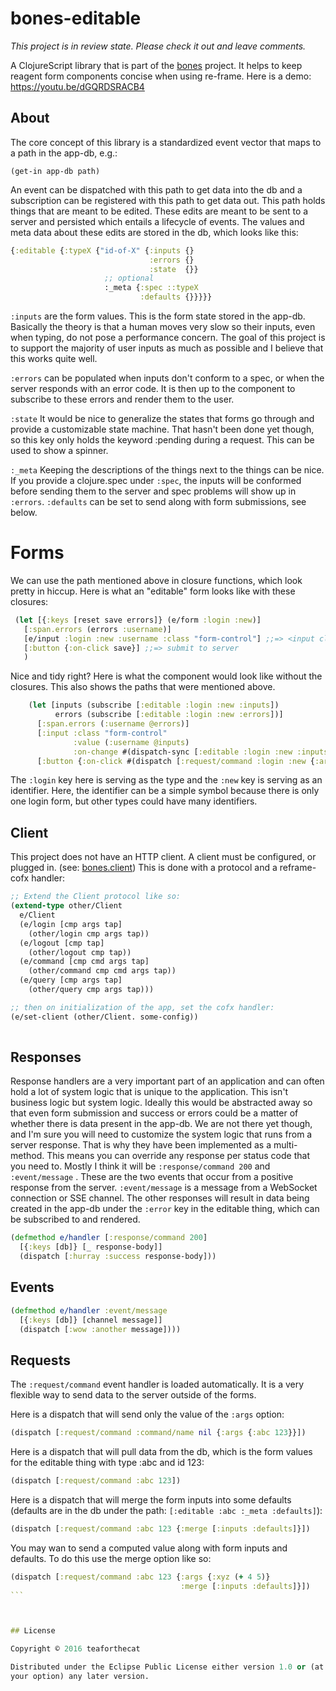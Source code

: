 # bones-editable
_This project is in review state. Please check it out and leave comments._

A ClojureScript library that is part of the [bones](https://github.com/teaforthecat/bones) project. It helps to keep reagent
form components concise when using re-frame. Here is a demo:
https://youtu.be/dGQRDSRACB4

## About

The core concept of this library is a standardized event vector that maps to a path in
the app-db, e.g.: 

    (get-in app-db path)
    
An event can be dispatched with this path to get data into the db and a
subscription can be registered with this path to get data out. This path holds
things that are meant to be edited. These edits are meant to be sent to a server
and persisted which entails a lifecycle of events. The values and meta data about
these edits are stored in the db, which looks like this:

```clojure 
{:editable {:typeX {"id-of-X" {:inputs {}
                               :errors {}
                               :state  {}}
                     ;; optional
                     :_meta {:spec ::typeX
                             :defaults {}}}}}
```

`:inputs` are the form values. This is the form state stored in the app-db.
Basically the theory is that a human moves very slow so their inputs, even when
typing, do not pose a performance concern. The goal of this project is to
support the majority of user inputs as much as possible and I believe that this
works quite well. 

`:errors` can be populated when inputs don't conform to a spec, or when the
server responds with an error code. It is then up to the component to subscribe
to these errors and render them to the user.

`:state` It would be nice to generalize the states that forms go through and provide
a customizable state machine. That hasn't been done yet though, so this key only
holds the keyword :pending during a request. This can be used to show a spinner.

`:_meta` Keeping the descriptions of the things next to the things can be nice.
If you provide a clojure.spec under `:spec`, the inputs will be conformed before
sending them to the server and spec problems will show up in `:errors`.
`:defaults` can be set to send along with form submissions, see below. 

# Forms

We can use the path mentioned above in closure functions, which
look pretty in hiccup. Here is what an "editable" form looks like with these
closures:

```clojure
 (let [{:keys [reset save errors]} (e/form :login :new)]
   [:span.errors (errors :username)]
   [e/input :login :new :username :class "form-control"] ;;=> <input class="form-control"...
   [:button {:on-click save}] ;;=> submit to server
   ) 
```

Nice and tidy right? Here is what the component would look like without the
closures. This also shows the paths that were mentioned above.

```clojure
    (let [inputs (subscribe [:editable :login :new :inputs])
          errors (subscribe [:editable :login :new :errors])]
      [:span.errors (:username @errors)]
      [:input :class "form-control"
              :value (:username @inputs)
              :on-change #(dispatch-sync [:editable :login :new :inputs :username ( -> % .-target .-value)])]
      [:button {:on-click #(dispatch [:request/command :login :new {:args @inputs}])}])
```

The `:login` key here is serving as the type and the `:new` key is serving as an
identifier. Here, the identifier can be a simple symbol because there is only
one login form, but other types could have many identifiers. 

## Client

This project does not have an HTTP client. A client must be configured, or
plugged in. (see:
[bones.client]("https://github.com/teaforthecat/bones-client")) This is done
with a protocol and a reframe-cofx handler:

```clojure
;; Extend the Client protocol like so:
(extend-type other/Client
  e/Client
  (e/login [cmp args tap]
    (other/login cmp args tap))
  (e/logout [cmp tap]
    (other/logout cmp tap))
  (e/command [cmp cmd args tap]
    (other/command cmp cmd args tap))
  (e/query [cmp args tap]
    (other/query cmp args tap)))

;; then on initialization of the app, set the cofx handler:
(e/set-client (other/Client. some-config))
    
```


## Responses

Response handlers are a very important part of an application and can often hold
a lot of system logic that is unique to the application. This isn't business
logic but system logic. Ideally this would be abstracted away so that even form
submission and success or errors could be a matter of whether there is data
present in the app-db. We are not there yet though, and I'm sure you will need
to customize the system logic that runs from a server response. That is why they
have been implemented as a multi-method. This means you can override any
response per status code that you need to. Mostly I think it will be
`:response/command 200` and `:event/message` . These are the two events that
occur from a positive response from the server. `:event/message` is a message
from a WebSocket connection or SSE channel. The other responses will result
in data being created in the app-db under the `:error` key in the editable
thing, which can be subscribed to and rendered.

```clojure
(defmethod e/handler [:response/command 200]
  [{:keys [db]} [_ response-body]]
  (dispatch [:hurray :success response-body]))
```

## Events

```clojure 
(defmethod e/handler :event/message
  [{:keys [db]} [channel message]]
  (dispatch [:wow :another message])))
```


## Requests

The `:request/command` event handler is loaded automatically. It is a very flexible
way to send data to the server outside of the forms.

Here is a dispatch that will send only the value of the `:args` option:
```clojure
(dispatch [:request/command :command/name nil {:args {:abc 123}}])
```

Here is a dispatch that will pull data from the db, which is the form values for
the editable thing with type :abc and id 123:

```clojure
(dispatch [:request/command :abc 123])
```

Here is a dispatch that will merge the form inputs into some defaults (defaults are
in the db under the path: `[:editable :abc :_meta :defaults]`):

```clojure
(dispatch [:request/command :abc 123 {:merge [:inputs :defaults]}])

```

You may wan to send a computed value along with form inputs and defaults. To do
this use the merge option like so:
````clojure
(dispatch [:request/command :abc 123 {:args {:xyz (+ 4 5)}
                                      :merge [:inputs :defaults]}])
```



## License

Copyright © 2016 teaforthecat

Distributed under the Eclipse Public License either version 1.0 or (at
your option) any later version.
